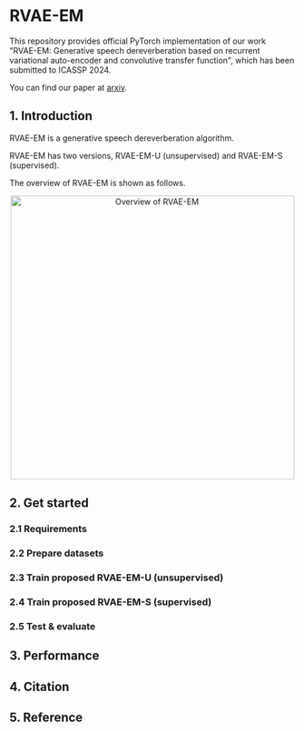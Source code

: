 # RVAE-EM

This repository provides official PyTorch implementation of our work "RVAE-EM: Generative speech dereverberation based on recurrent variational auto-encoder and convolutive transfer function", which has been submitted to ICASSP 2024.

You can find our paper at [arxiv](blah.com).

## 1. Introduction

RVAE-EM is a generative speech dereverberation algorithm.

RVAE-EM has two versions, RVAE-EM-U (unsupervised) and RVAE-EM-S (supervised).

The overview of RVAE-EM is shown as follows.

<div align="center">
<image src="/figures/overview.png"  width="500" alt="Overview of RVAE-EM" />
</div>

## 2. Get started
### 2.1 Requirements
### 2.2 Prepare datasets
### 2.3 Train proposed RVAE-EM-U (unsupervised)
### 2.4 Train proposed RVAE-EM-S (supervised)
### 2.5 Test & evaluate
## 3. Performance
## 4. Citation
## 5. Reference
